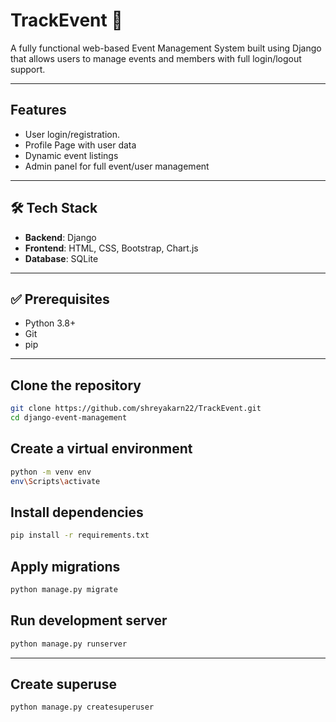 # TrackEvent 🎉

A fully functional web-based Event Management System built using Django that allows users to manage events and members with full login/logout support.

---

## Features
- User login/registration.
- Profile Page with user data
- Dynamic event listings
- Admin panel for full event/user management

---

## 🛠️ Tech Stack

- **Backend**: Django 
- **Frontend**: HTML, CSS, Bootstrap, Chart.js
- **Database**: SQLite


---

 ## ✅ Prerequisites

- Python 3.8+
- Git
- pip

---


## Clone the repository

```bash 
git clone https://github.com/shreyakarn22/TrackEvent.git
cd django-event-management
```

## Create a virtual environment

```bash
python -m venv env
env\Scripts\activate
```

## Install dependencies

```bash
pip install -r requirements.txt
```

## Apply migrations

```bash
python manage.py migrate
```

## Run development server

```bash
python manage.py runserver
```

---

## Create superuse 

```bash
python manage.py createsuperuser
```


  
